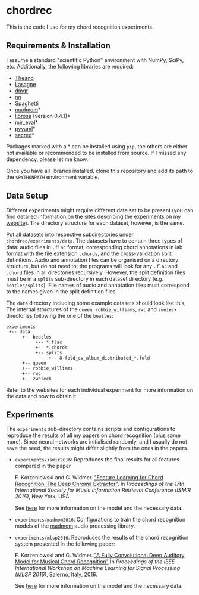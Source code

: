 # chordrec

This is the code I use for my chord recognition experiments.

## Requirements & Installation

I assume a standard "scientific Python" environment with NumPy, SciPy, etc.
Additionally, the following libraries are required:

 - [Theano](https://github.com/Theano/Theano)
 - [Lasagne](https://github.com/Lasagne/Lasagne)
 - [dmgr](https://github.com/fdlm/dmgr)
 - [nn](https://github.com/fdlm/nn)
 - [Spaghetti](https://github.com/fdlm/Spaghetti)
 - [madmom](https://github.com/CPJKU/madmom)*
 - [librosa](https://github.com/librosa/librosa) (version 0.4.1)*
 - [mir_eval](https://github.com/craffel/mir_eval)*
 - [pyyaml](https://bitbucket.org/xi/pyyaml)*
 - [sacred](https://github.com/IDSIA/sacred)*

Packages marked with a * can be installed using `pip`, the others are either
not available or recommended to be installed from source. If I missed any
dependency, please let me know.

Once you have all libraries installed, clone this repository and add its path
to the `$PYTHONPATH` environment variable.

## Data Setup

Different experiments might require different data set to be present (you can
find detailed information on the sites describing the experiments on my
[website](http://fdlm.github.io)). The directory structure for each dataset,
however, is the same.

Put all datasets into respective subdirectories under
`chordrec/experiments/data`. The datasets have to contain three types of data:
audio files in `.flac` format, corresponding chord annotations in lab format
with the file extension `.chords`, and the cross-validation split definitions.
Audio and annotation files can be organised on a directory structure, but do
not need to; the programs will look for any `.flac` and `.chord` files in all
directories recursively. However, the split definition
files must be in a `splits` sub-directory in each dataset directory (e.g.
`beatles/splits`). File names of audio and annotation files must correspond to
the names given in the split definition files.

The `data` directory including some example datasets should look like this,
The internal structures of the `queen`, `robbie_williams`, `rwc` and `zweieck`
directories following the one of the `beatles`:

```
experiments
 +-- data
      +-- beatles
           +-- *.flac
           +-- *.chords
           +-- splits
                +-- 8-fold_cv_album_distributed_*.fold
      +-- queen
      +-- robbie_williams
      +-- rwc
      +-- zweieck
```

Refer to the websites for each individual experiment for more information on
the data and how to obtain it.

## Experiments

The `experiments` sub-directory contains scripts and configurations to
reproduce the results of all my papers on chord recognition (plus some more).
Since neural networks are initialised randomly, and I usually do not save the
seed, the results might differ slightly from the ones in the papers.

 - `experiments/ismir2016`: Reproduces the final results for all features
   compared in the paper

   F. Korzeniowski and G. Widmer. ["Feature Learning for Chord Recognition: The
   Deep Chroma Extractor"](https://drive.google.com/open?id=0B0gBhdh1fIPKZUwtdnJpeDBjdlk). In *Proceedings of the 17th International Society
   for Music Information Retrieval Conference (ISMIR 2016)*,  New York, USA.

   See [here](http://fdlm.github.io/post/deepchroma) for more
   information on the model and the necessary data.

 - `experiments/madmom2016`: Configurations to train the chord recognition
   models of the [madmom](https://github.com/CPJKU/madmom) audio processing
   library.

 - `experiments/mlsp2016`: Reproduces the results of the chord recognition
   system presented in the following paper:

   F. Korzeniowski and G. Widmer. ["A Fully Convolutional Deep Auditory Model
   for Musical Chord Recognition"](https://drive.google.com/open?id=0B0gBhdh1fIPKNXE5Z3VpQ2pjcE0)
   In *Proceedings of the IEEE International Workshop on Machine Learning for
   Signal Processing (MLSP 2016)*, Salerno, Italy, 2016.

   See [here](http://fdlm.github.io/post/auditorymodel) for more
   information on the model and the necessary data.
